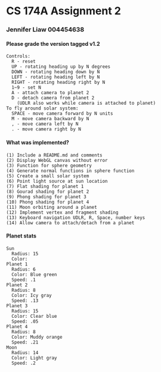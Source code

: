 # CS 174A Assignment 2

### Jennifer Liaw 004454638

#### Please grade the version tagged v1.2
    Controls:
      R - reset
      UP - rotating heading up by N degrees
      DOWN - rotating heading down by N
      LEFT - rotating heading left by N
      RIGHT - rotating heading right by N
      1~9 - set N
      A - attach camera to planet 2
      D - detach camera from planet 2
        (UDLR also works while camera is attached to planet)
    To fly around solar system:
      SPACE - move camera forward by N units
      M - move camera backward by N
      , - move camera left by N
      . - move camera right by N

#### What was implemented?
    (1) Include a README.md and comments
    (2) Display WebGL canvas without error
    (3) Function for sphere geometry
    (4) Generate normal functions in sphere function
    (5) Create a small solar system
    (6) Point light source at sun location
    (7) Flat shading for planet 1
    (8) Gourad shading for planet 2
    (9) Phong shading for planet 3
    (10) Phong shading for planet 4
    (11) Moon orbiting around a planet
    (12) Implement vertex and fragment shading
    (13) Keyboard navigation UDLR, R, Space, number keys
    (14) Allow camera to attach/detach from a planet

#### Planet stats
    Sun
      Radius: 15
      Color:
    Planet 1
      Radius: 6
      Color: Blue green
      Speed: .1
    Planet 2
      Radius: 8
      Color: Icy gray
      Speed: .13
    Planet 3
      Radius: 15
      Color: Clear blue
      Speed: .05
    Planet 4
      Radius: 8
      Color: Muddy orange
      Speed: .21
    Moon
      Radius: 14
      Color: Light gray
      Speed: .2

